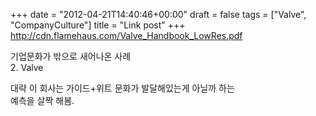 +++
date = "2012-04-21T14:40:46+00:00"
draft = false
tags = ["Valve", "CompanyCulture"]
title = "Link post"
+++
http://cdn.flamehaus.com/Valve_Handbook_LowRes.pdf



기업문화가 밖으로 새어나온 사례  
2\. Valve

대략 이 회사는 가이드+위트 문화가 발달해있는게 아닐까 하는  
예측을 살짝 해봄. 
